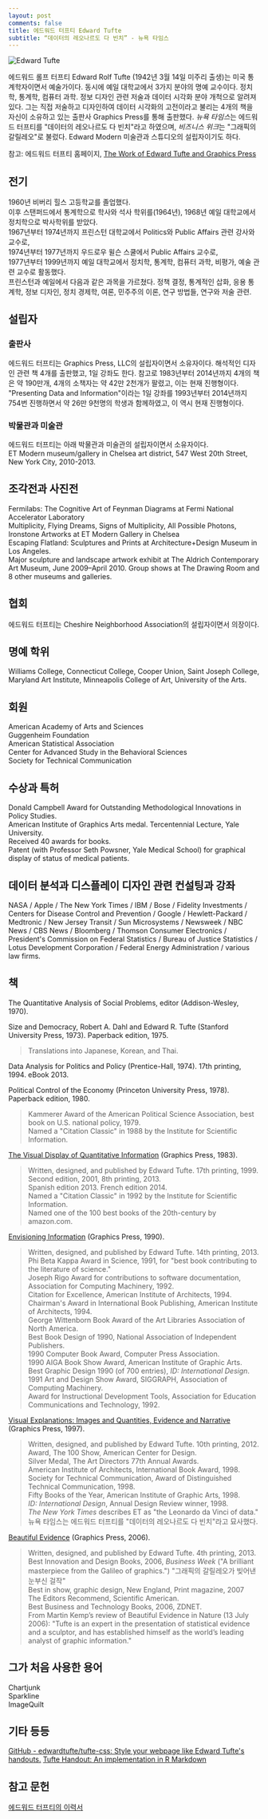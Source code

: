 ```yaml
---
layout: post
comments: false
title: 에드워드 터프티 Edward Tufte
subtitle: “데이터의 레오나르도 다 빈치” - 뉴욕 타임스
---
```


![Edward Tufte](http://www.edwardtufte.com/bboard/images/0003mW-10280/download.jpg)

에드워드 롤프 터프티 Edward Rolf Tufte (1942년 3월 14일 미주리 출생)는 미국 통계학자이면서 예술가이다. 동시에 예일 대학교에서 3가지 분야의 명예 교수이다. 정치학, 통계학, 컴퓨터 과학. 정보 디자인 관련 저술과 데이터 시각화 분야 개척으로 알려져 있다. 그는 직접 저술하고 디자인하여 데이터 시각화의 고전이라고 불리는 4개의 책을 자신이 소유하고 있는 출판사 Graphics Press를 통해 출판했다. *뉴욕 타임스*는 에드워드 터프티를 "데이터의 레오나르도 다 빈치"라고 하였으며, *비즈니스 위크*는 "그래픽의 갈릴레오"로 불렀다. Edward Modern 미술관과 스튜디오의 설립자이기도 하다. 

참고: 에드워드 터프티 홈페이지, [The Work of Edward Tufte and Graphics Press](https://www.edwardtufte.com/tufte/index)

## 전기
1960년 비버리 힐스 고등학교를 졸업했다. <br/>
이후 스탠퍼드에서 통계학으로 학사와 석사 학위를(1964년), 1968년 예일 대학교에서 정치학으로 박사학위를 받았다. <br/>
1967년부터 1974년까지 프린스턴 대학교에서 Politics와 Public Affairs 관련 강사와 교수로, <br/>
1974년부터 1977년까지 우드로우 윌슨 스쿨에서 Public Affairs 교수로, <br/>
1977년부터 1999년까지 예일 대학교에서 정치학, 통계학, 컴퓨터 과학, 비평가, 예술 관련 교수로 활동했다. <br/>
프린스턴과 예일에서 다음과 같은 과목을 가르쳤다. 정책 결정, 통계적인 삽화, 응용 통계학, 정보 디자인, 정치 경제학, 여론, 민주주의 이론, 연구 방법들, 연구와 저술 관련.


## 설립자

### 출판사

에드워드 터프티는 Graphics Press, LLC의 설립자이면서 소유자이다. 해석적인 디자인 관련 책 4개를 출판했고, 1일 강좌도 한다. 참고로 1983년부터 2014년까지 4개의 책은 약 190만개, 4개의 소책자는 약 42만 2천개가 팔렸고, 이는 현재 진행형이다.
"Presenting Data and Information"이라는 1일 강좌를 1993년부터 2014년까지 754번 진행하면서 약 26만 9천명의 학생과 함께하였고, 이 역시 현재 진행형이다.


### 박물관과 미술관
에드워드 터프티는 아래 박물관과 미술관의 설립자이면서 소유자이다. <br/>
ET Modern museum/gallery in Chelsea art district, 547 West 20th Street, New York City, 2010-2013.

## 조각전과 사진전
Fermilabs: The Cognitive Art of Feynman Diagrams at Fermi National Accelerator Laboratory <br/>
Multiplicity, Flying Dreams, Signs of Multiplicity, All Possible Photons, Ironstone Artworks at ET Modern Gallery in Chelsea <br/>
Escaping Flatland: Sculptures and Prints at Architecture+Design Museum in Los Angeles. <br/>
Major sculpture and landscape artwork exhibit at The Aldrich Contemporary Art Museum, June 2009–April 2010. Group shows at The Drawing Room and 8 other museums and galleries.

## 협회
에드워드 터프티는 Cheshire Neighborhood Association의 설립자이면서 의장이다.


## 명예 학위
Williams College, Connecticut College, Cooper Union, Saint Joseph College, Maryland Art Institute, Minneapolis College of Art, University of the Arts.


## 회원
American Academy of Arts and Sciences <br/>
Guggenheim Foundation <br/>
American Statistical Association <br/>
Center for Advanced Study in the Behavioral Sciences <br/>
Society for Technical Communication


## 수상과 특허
Donald Campbell Award for Outstanding Methodological Innovations in Policy Studies. <br/>
American Institute of Graphics Arts medal. Tercentennial Lecture, Yale University. <br/>
Received 40 awards for books. <br/>
Patent (with Professor Seth Powsner, Yale Medical School) for graphical display of status of medical patients.


## 데이터 분석과 디스플레이 디자인 관련 컨설팅과 강좌
NASA / Apple / The New York Times / IBM / Bose / Fidelity Investments / Centers for Disease Control and Prevention / Google / Hewlett-Packard / Medtronic / New Jersey Transit / Sun Microsystems / Newsweek / NBC News / CBS News / Bloomberg / Thomson Consumer Electronics / President's Commission on Federal Statistics / Bureau of Justice Statistics / Lotus Development Corporation / Federal Energy Administration / various law firms.


## 책
The Quantitative Analysis of Social Problems, editor (Addison-Wesley, 1970).

Size and Democracy, Robert A. Dahl and Edward R. Tufte (Stanford University Press, 1973). Paperback edition, 1975.
> Translations into Japanese, Korean, and Thai.

Data Analysis for Politics and Policy (Prentice-Hall, 1974). 17th printing, 1994. eBook 2013.

Political Control of the Economy (Princeton University Press, 1978). Paperback edition, 1980.
> Kammerer Award of the American Political Science Association, best book on U.S. national policy, 1979. <br/>
> Named a "Citation Classic" in 1988 by the Institute for Scientific Information.

[The Visual Display of Quantitative Information](https://www.edwardtufte.com/tufte/books_vdqi) (Graphics Press, 1983).
> Written, designed, and published by Edward Tufte. 17th printing, 1999. Second edition, 2001, 8th printing, 2013. <br/>
> Spanish edition 2013. French edition 2014. <br/>
> Named a "Citation Classic" in 1992 by the Institute for Scientific Information. <br/>
> Named one of the 100 best books of the 20th-century by amazon.com. <br/>

[Envisioning Information](https://www.edwardtufte.com/tufte/books_ei) (Graphics Press, 1990).
> Written, designed, and published by Edward Tufte. 14th printing, 2013. <br/>
> Phi Beta Kappa Award in Science, 1991, for "best book contributing to the literature of science." <br/>
> Joseph Rigo Award for contributions to software documentation, Association for Computing Machinery, 1992. <br/>
> Citation for Excellence, American Institute of Architects, 1994. <br/>
> Chairman's Award in International Book Publishing, American Institute of Architects, 1994. <br/>
> George Wittenborn Book Award of the Art Libraries Association of North America. <br/>
> Best Book Design of 1990, National Association of Independent Publishers. <br/>
> 1990 Computer Book Award, Computer Press Association. <br/>
> 1990 AIGA Book Show Award, American Institute of Graphic Arts. <br/>
> Best Graphic Design 1990 (of 700 entries), *ID: International Design*. <br/>
> 1991 Art and Design Show Award, SIGGRAPH, Association of Computing Machinery. <br/>
> Award for Instructional Development Tools, Association for Education Communications and Technology, 1992.

[Visual Explanations: Images and Quantities, Evidence and Narrative](https://www.edwardtufte.com/tufte/books_visex) (Graphics Press, 1997).
> Written, designed, and published by Edward Tufte. 10th printing, 2012. <br/>
> Award, The 100 Show, American Center for Design. <br/>
> Silver Medal, The Art Directors 77th Annual Awards. <br/>
> American Institute of Architects, International Book Award, 1998. <br/>
> Society for Technical Communication, Award of Distinguished Technical Communication, 1998. <br/>
> Fifty Books of the Year, American Institute of Graphic Arts, 1998. <br/>
> *ID: International Design*, Annual Design Review winner, 1998. <br/>
> *The New York Times* describes ET as "the Leonardo da Vinci of data." 뉴욕 타임스는 에드워드 터프티를 "데이터의 레오나르도 다 빈치"라고 묘사했다.

[Beautiful Evidence](https://www.edwardtufte.com/tufte/books_be) (Graphics Press, 2006).
> Written, designed, and published by Edward Tufte. 4th printing, 2013. <br/>
> Best Innovation and Design Books, 2006, *Business Week* ("A brilliant masterpiece from the Galileo of graphics.") "그래픽의 갈릴레오가 빚어낸 눈부신 걸작" <br/>
> Best in show, graphic design, New England, Print magazine, 2007 <br/>
> The Editors Recommend, Scientific American. <br/>
> Best Business and Technology Books, 2006, ZDNET. <br/>
> From Martin Kemp’s review of Beautiful Evidence in Nature (13 July 2006): "Tufte is an expert in the presentation of statistical evidence and a sculptor, and has established himself as the world’s leading analyst of graphic information."


## 그가 처음 사용한 용어
Chartjunk <br/>
Sparkline <br/>
ImageQuilt


## 기타 등등
[GitHub - edwardtufte/tufte-css: Style your webpage like Edward Tufte's handouts.](https://github.com/edwardtufte/tufte-css)
[Tufte Handout: An implementation in R Markdown](https://rstudio.github.io/tufte/)


## 참고 문헌
[에드워드 터프티의 이력서](http://www.edwardtufte.com/files/ETresume.pdf)
